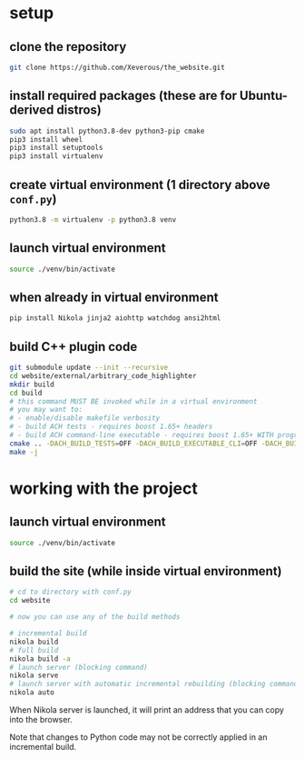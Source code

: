 # setup

## clone the repository

```sh
git clone https://github.com/Xeverous/the_website.git
```

## install required packages (these are for Ubuntu-derived distros)

```sh
sudo apt install python3.8-dev python3-pip cmake
pip3 install wheel
pip3 install setuptools
pip3 install virtualenv
```

## create virtual environment (1 directory above `conf.py`)

```sh
python3.8 -m virtualenv -p python3.8 venv
```

## launch virtual environment

```sh
source ./venv/bin/activate
```

## when already in virtual environment

```sh
pip install Nikola jinja2 aiohttp watchdog ansi2html
```

## build C++ plugin code

```sh
git submodule update --init --recursive
cd website/external/arbitrary_code_highlighter
mkdir build
cd build
# this command MUST BE invoked while in a virtual environment
# you may want to:
# - enable/disable makefile verbosity
# - build ACH tests - requires boost 1.65+ headers
# - build ACH command-line executable - requires boost 1.65+ WITH program_options built
cmake .. -DACH_BUILD_TESTS=OFF -DACH_BUILD_EXECUTABLE_CLI=OFF -DACH_BUILD_PYTHON_MODULE=ON -DPYTHON_EXECUTABLE:FILEPATH=`which python` -DCMAKE_VERBOSE_MAKEFILE=ON
make -j
```

# working with the project

## launch virtual environment

```sh
source ./venv/bin/activate
```

## build the site (while inside virtual environment)

```sh
# cd to directory with conf.py
cd website

# now you can use any of the build methods

# incremental build
nikola build
# full build
nikola build -a
# launch server (blocking command)
nikola serve
# launch server with automatic incremental rebuilding (blocking command)
nikola auto
```

When Nikola server is launched, it will print an address that you can copy into the browser.

Note that changes to Python code may not be correctly applied in an incremental build.
